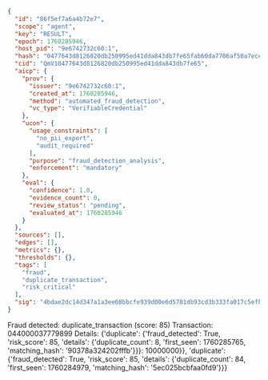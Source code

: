 ```json
{
  "id": "86f5ef7a6a4b72e7",
  "scope": "agent",
  "key": "RESULT",
  "epoch": 1760285946,
  "host_pid": "9e6742732c60:1",
  "hash": "0477643d8126820db250995ed41dda843db7fe65fab60da7706af50a7ece6d8f",
  "cid": "QmV10477643d8126820db250995ed41dda843db7fe65",
  "aicp": {
    "prov": {
      "issuer": "9e6742732c60:1",
      "created_at": 1760285946,
      "method": "automated_fraud_detection",
      "vc_type": "VerifiableCredential"
    },
    "ucon": {
      "usage_constraints": [
        "no_pii_export",
        "audit_required"
      ],
      "purpose": "fraud_detection_analysis",
      "enforcement": "mandatory"
    },
    "eval": {
      "confidence": 1.0,
      "evidence_count": 0,
      "review_status": "pending",
      "evaluated_at": 1760285946
    }
  },
  "sources": [],
  "edges": [],
  "metrics": {},
  "thresholds": {},
  "tags": [
    "fraud",
    "duplicate_transaction",
    "risk_critical"
  ],
  "sig": "4bdae2dc14d347a1a3ee68bbcfe939d00e6d5781db93cd3b333fa017c5efbaba"
}
```

Fraud detected: duplicate_transaction (score: 85)
Transaction: 044000037779899
Details: {'duplicate': {'fraud_detected': True, 'risk_score': 85, 'details': {'duplicate_count': 8, 'first_seen': 1760285765, 'matching_hash': '90378a324202fffb'}}}: 10000000}}, 'duplicate': {'fraud_detected': True, 'risk_score': 85, 'details': {'duplicate_count': 84, 'first_seen': 1760284979, 'matching_hash': '5ec025bcbfaa0fd9'}}}